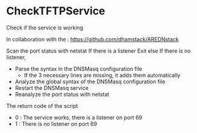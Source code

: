 # CheckTFTPService
Check if the service is working

In collaboration with the : https://github.com/dhamstack/AREDNstack

Scan the port status with netstat
If there is a listener
 Exit
else If there is no listener,
- Parse the syntax in the DNSMasq configuration file
   - If the 3 necessary lines are missing, it adds them automatically
 - Analyze the global syntax of the DNSMasq configuration file
- Restart the DNSMasq service
- Reanalyze the port status with netstat

The return code of the script
- 0 : The service works, there is a listener on port 69
- 1 : There is no listener on port 69
